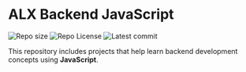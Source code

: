# ALX Backend JavaScript

![Repo size](https://img.shields.io/github/repo-size/jannelson36/alx-backend-javascript)
![Repo License](https://img.shields.io/github/license/jannelson36/alx-backend-javascript.svg)
![Latest commit](https://img.shields.io/github/last-commit/jannelson36/alx-backend-javascript/main?style=round-square)

This repository includes projects that help learn backend development concepts using __JavaScript__.
